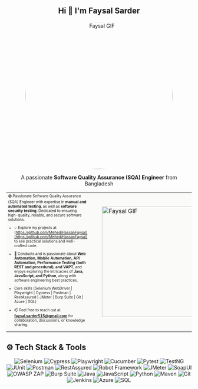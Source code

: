 <h2 align="center">Hi 👋 I'm Faysal Sarder</h2>

<p align="center">
  <img src="https://camo.githubusercontent.com/8307c250d04b4ab899ef9e8151c3f76b3c5b8af58a0210ac2ff8df8f15ccacf6/68747470733a2f2f692e70696e696d672e636f6d2f6f726967696e616c732f62392f34392f63382f62393439633836613537306466303761373434306162653339343035383334632e676966" 
       alt="Faysal GIF" 
       width="400" 
       height="400" 
       style="border-radius:50%;" />
</p>

<p align="center">
  A passionate <strong>Software Quality Assurance (SQA) Engineer</strong> from Bangladesh
</p>


<table style="background-color:#FAFAF9; padding:0px;">
  <tr>
    <td style="vertical-align: middle; padding-right: 20px; max-width: 400px; font-size:10px;">
      🟢 Passionate Software Quality Assurance (SQA) Engineer with expertise in <strong>manual and automated testing</strong>, as well as <strong>software security testing</strong>. Dedicated to ensuring high-quality, reliable, and secure software solutions.


- 💡 Explore my projects at [https://github.com/MehediHassanFaysal](https://github.com/MehediHassanFaysal) to see practical solutions and well-crafted code.  

- 💬 Conducts and is passionate about **Web Automation, Mobile Automation, API Automation, Performance Testing (both REST and procedural), and VAPT**, and enjoys exploring the intricacies of **Java, JavaScript, and Python**, along with software engineering best practices.
  
- Core skills (Selenium WebDriver | Playwright | Cypress | Postman | RestAssured | JMeter | Burp Suite | Git | Azure | SQL)

  
- 📫 Feel free to reach out at **faysal.sarder515@gmail.com** for collaboration, discussions, or knowledge sharing.



      
    </td>
    <td style="vertical-align: middle; padding-left: 20px;">
      <img src="https://i.pinimg.com/originals/79/9e/0d/799e0d7779f6ea6c3a89885ff60c55af.gif" alt="Faysal GIF" width="300" />
    </td>
  </tr>
</table>


## ⚙️ Tech Stack & Tools

<p align="center">
  <img src="https://img.shields.io/badge/Selenium-43B02A?style=for-the-badge&logo=selenium&logoColor=white" alt="Selenium" />
    <img src="https://img.shields.io/badge/Cypress-17202C?style=for-the-badge&logo=cypress&logoColor=white" alt="Cypress" />
  <img src="https://img.shields.io/badge/Playwright-000000?style=for-the-badge&logo=playwright&logoColor=white" alt="Playwright" />
   <img src="https://img.shields.io/badge/Cucumber-43B02A?style=for-the-badge&logo=cucumber&logoColor=white" alt="Cucumber" />
  <img src="https://img.shields.io/badge/Pytest-0080C0?style=for-the-badge&logo=pytest&logoColor=white" alt="Pytest" />
    <img src="https://img.shields.io/badge/TestNG-5C4EE5?style=for-the-badge&logo=testng&logoColor=white" alt="TestNG" />
  <img src="https://img.shields.io/badge/JUnit-25A162?style=for-the-badge&logo=junit&logoColor=white" alt="JUnit" />
  <img src="https://img.shields.io/badge/Postman-FF6C37?style=for-the-badge&logo=postman&logoColor=white" alt="Postman" />
  <img src="https://img.shields.io/badge/RestAssured-5C4EE5?style=for-the-badge" alt="RestAssured" />
    <img src="https://img.shields.io/badge/Robot_Framework-FF0000?style=for-the-badge&logo=robot-framework&logoColor=white" alt="Robot Framework" />
  <img src="https://img.shields.io/badge/JMeter-6A2C70?style=for-the-badge&logo=apachejmeter&logoColor=white" alt="JMeter" />
  <img src="https://img.shields.io/badge/SoapUI-6A2C70?style=for-the-badge&logo=soapui&logoColor=white" alt="SoapUI" />
  <img src="https://img.shields.io/badge/OWASP_ZAP-FF0000?style=for-the-badge&logo=owasp&logoColor=white" alt="OWASP ZAP" />
  <img src="https://img.shields.io/badge/Burp_Suite-EE7621?style=for-the-badge&logo=portswigger&logoColor=white" alt="Burp Suite" />
  <img src="https://img.shields.io/badge/Java-007396?style=for-the-badge&logo=java&logoColor=white" alt="Java" />
  <img src="https://img.shields.io/badge/JavaScript-F7DF1E?style=for-the-badge&logo=JavaScript&logoColor=black" alt="JavaScript" />
  <img src="https://img.shields.io/badge/Python-3670A0?style=for-the-badge&logo=python&logoColor=ffdd54" alt="Python" />
  <img src="https://img.shields.io/badge/Maven-C71A36?style=for-the-badge&logo=apachemaven&logoColor=white" alt="Maven" />
  <img src="https://img.shields.io/badge/Git-F05032?style=for-the-badge&logo=git&logoColor=white" alt="Git" />
  <img src="https://img.shields.io/badge/Jenkins-D24939?style=for-the-badge&logo=jenkins&logoColor=white" alt="Jenkins" />
  <img src="https://img.shields.io/badge/Azure-0078D4?style=for-the-badge&logo=microsoft-azure&logoColor=white" alt="Azure" />
  <img src="https://img.shields.io/badge/SQL-4479A1?style=for-the-badge&logo=sql&logoColor=white" alt="SQL" />
</p>






















<!--
**MehediHassanFaysal/.github** is a ✨ _special_ ✨ repository because its `profile/README.md` (this file) appears on your GitHub profile.


